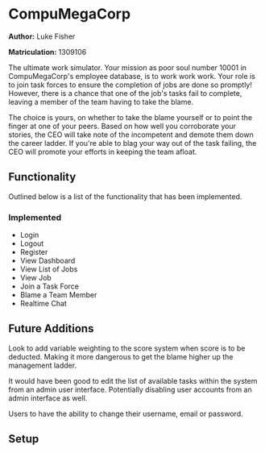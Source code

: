 # CompuMegaCorp

**Author:** Luke Fisher

**Matriculation:** 1309106

The ultimate work simulator. Your mission as poor soul number 10001 in CompuMegaCorp's employee database, is to work work work.
Your role is to join task forces to ensure the completion of jobs are done so promptly!
However, there is a chance that one of the job's tasks fail to complete, leaving a member of the team having to take the blame.

The choice is yours, on whether to take the blame yourself or to point the finger at one of your peers.
Based on how well you corroborate your stories, the CEO will take note of the incompetent and demote them down the career ladder.
If you're able to blag your way out of the task failing, the CEO will promote your efforts in keeping the team afloat.

## Functionality

Outlined below is a list of the functionality that has been implemented.

### Implemented

- Login
- Logout
- Register
- View Dashboard
- View List of Jobs
- View Job
- Join a Task Force
- Blame a Team Member
- Realtime Chat

## Future Additions

Look to add variable weighting to the score system when score is to be deducted.
Making it more dangerous to get the blame higher up the management ladder.

It would have been good to edit the list of available tasks within the system from an admin user interface.
Potentially disabling user accounts from an admin interface as well.

Users to have the ability to change their username, email or password.

## Setup

